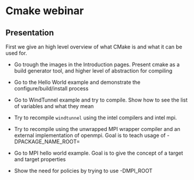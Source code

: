 # Cmake webinar

## Presentation

First we give an high level overview of what CMake is and what it can be used for.

- Go trough the images in the Introduction pages. Present cmake as a build generator tool, and higher level of abstraction for compiling
- Go to the Hello World example and demonstrate the configure/build/install process 
- Go to WindTunnel example and try to compile. Show how to see the list of variables and what they mean
- Try to recompile `windtunnel` using the intel compilers and intel mpi.
- Try to recompile using the unwrapped MPI wrapper compiler and an external implementation of openmpi. Goal is to teach usage of -DPACKAGE_NAME_ROOT=

- Go to MPI hello world example. Goal is to give the concept of a target and target properties
- Show the need for policies by trying to use -DMPI_ROOT